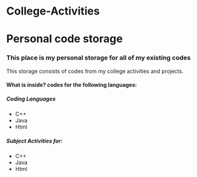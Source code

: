 # College-Activities
# Personal code storage

<h3>  This place is my personal storage for all of my existing codes </h3>

<p> This storage consists of codes from my college activities and projects. </p>

<P>
  <h4>
    What is inside? codes for the following languages:
  </h4>
</p>

<p>
  <h5>Coding Languages</h5>
  <ul>
    <li> C++ </li>
    <li> Java </li>
    <li> Html </li>
      
  </ul>
</p>

<p>
  <h5>Subject Activities for:</h5>
  <ul>
    <li> C++ </li>
    <li> Java </li>
    <li> Html </li>
      
  </ul>
</p>
